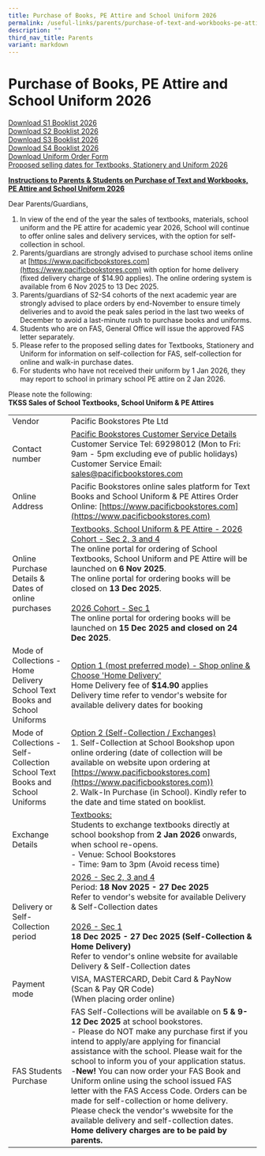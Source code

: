 ```yaml
---
title: Purchase of Books, PE Attire and School Uniform 2026
permalink: /useful-links/parents/purchase-of-text-and-workbooks-pe-attire-and-school-uniform-2026/
description: ""
third_nav_title: Parents
variant: markdown
---
```

# Purchase of Books, PE Attire and School Uniform 2026

[Download S1 Booklist 2026](/files/2026_S1_BOOKLIST.pdf)<br>
[Download S2 Booklist 2026](/files/2026_S2_BOOKLIST.pdf)<br>
[Download S3 Booklist 2026](/files/2026_S3_BOOKLIST.pdf)<br>
[Download S4 Booklist 2026](/files/2026_S4__EXP__BOOKLIST.pdf)<br>
[Download Uniform Order Form](/files/TKSS___Uniform_Order_Form___Final_Version_for_Year_2026__1_.pdf)<br>
[Proposed selling dates for Textbooks, Stationery and Uniform 2026](/files/TKSS_Proposed_Selling_Dates_for_2026.pdf)<br>

**<u>Instructions to Parents &amp; Students on Purchase of Text and Workbooks, PE Attire and School Uniform 2026</u>**

Dear Parents/Guardians,
1. In view of the end of the year the sales of textbooks, materials, school uniform and the PE attire for academic year 2026, School will continue to offer online sales and delivery services, with the option for self-collection in school.
2. Parents/guardians are strongly advised to purchase school items online at [https://www.pacificbookstores.com](https://www.pacificbookstores.com) with option for home delivery (fixed delivery charge of $14.90 applies). The online ordering system is available from 6 Nov 2025 to 13 Dec 2025.
3. Parents/guardians of S2-S4 cohorts of the next academic year are strongly advised to place orders by end-November to ensure timely deliveries and to avoid the peak sales period in the last two weeks of December to avoid a last-minute rush to purchase books and uniforms.
4. Students who are on FAS, General Office will issue the approved FAS letter separately.
5. Please refer to the proposed selling dates for Textbooks, Stationery and Uniform for information on self-collection for FAS, self-collection for online and walk-in purchase dates.
6. For students who have not received their uniform by 1 Jan 2026, they may report to school in primary school PE attire on 2 Jan 2026.

Please note the following:<br>**TKSS Sales of School Textbooks, School Uniform &amp; PE Attires**

|  |  |
| -------- | -------- |
| Vendor    | Pacific Bookstores Pte Ltd    |
| Contact number | <u>Pacific Bookstores Customer Service Details</u><br>Customer Service Tel: 69298012 (Mon to Fri: 9am - 5pm excluding eve of public holidays)<br>Customer Service Email: [sales@pacificbookstores.com](sales@pacificbookstores.com)| 
| Online Address | Pacific Bookstores online sales platform for Text Books and School Uniform &amp; PE Attires Order Online: [https://www.pacificbookstores.com](https://www.pacificbookstores.com) | 
 | Online Purchase Details &amp; Dates of online purchases | <u>Textbooks, School Uniform &amp; PE Attire - 2026 Cohort - Sec 2, 3 and 4</u><br>The online portal for ordering of School Textbooks, School Uniform and PE Attire will be launched on **6 Nov 2025**.<br>The online portal for ordering books will be closed on **13 Dec 2025**.<br><br><u>2026 Cohort - Sec 1</u><br>The online portal for ordering books will be launched on **15 Dec 2025 and closed on 24 Dec 2025**.| 
| Mode of Collections - Home Delivery School Text Books and School Uniforms     | <u>Option 1 (most preferred mode) - Shop online &amp; Choose 'Home Delivery'</u><br>Home Delivery fee of **$14.90** applies<br>Delivery time refer to vendor's website for available delivery dates for booking     |
| Mode of Collections - Self-Collection School Text Books and School Uniforms | <u>Option 2 (Self-Collection / Exchanges)</u><br>1. Self-Collection at School Bookshop upon online ordering (date of collection will be available on website upon ordering at [https://www.pacificbookstores.com](https://www.pacificbookstores.com))<br>2. Walk-In Purchase (in School). Kindly refer to the date and time stated on booklist.<br> | 
| Exchange Details | <u>Textbooks:</u><br>Students to exchange textbooks directly at school bookshop from **2 Jan 2026** onwards, when school re-opens.<br>- Venue: School Bookstores<br>- Time: 9am to 3pm (Avoid recess time)<br> | 
| Delivery or Self-Collection period | <u>2026 - Sec 2, 3 and 4</u><br>Period: **18 Nov 2025 - 27 Dec 2025**<br>Refer to vendor's website for available Delivery &amp; Self-Collection dates<br><br><u>2026 - Sec 1</u><br>**18 Dec 2025 - 27 Dec 2025 (Self-Collection &amp; Home Delivery)**<br>Refer to vendor's online website for available Delivery &amp; Self-Collection dates| 
| Payment mode | VISA, MASTERCARD, Debit Card &amp; PayNow (Scan &amp; Pay QR Code)<br>(When placing order online) |
| FAS Students Purchase | FAS Self-Collections will be available on **5 &amp; 9-12 Dec 2025** at school bookstores.<br>- Please do NOT make any purchase first if you intend to apply/are applying for financial assistance with the school. Please wait for the school to inform you of your application status.<br>-**New!** You can now order your FAS Book and Uniform online using the school issued FAS letter with the FAS Access Code. Orders can be made for self-collection or home delivery. Please check the vendor's wwebsite for the available delivery and self-collection dates. **Home delivery charges are to be paid by parents.** |